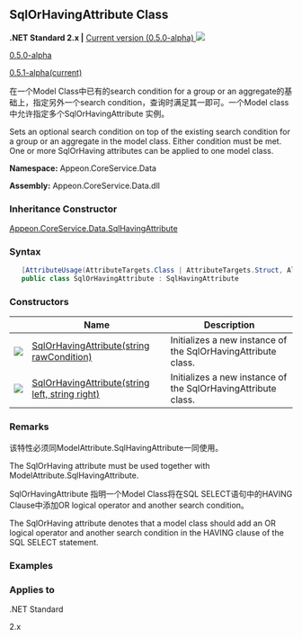 ## **SqlOrHavingAttribute Class**

**.NET Standard 2.x |**  <a href="javascript:void(0)" class="dropdown">Current version (0.5.0-alpha) <img src="~/images/dropdown.png"/></a>

<div class="otherversions"  value="versdiv">

<a href="javascript:void(0)">0.5.0-alpha</a>

<a href="javascript:void(0)">0.5.1-alpha(current)</a>

</div>

在一个Model Class中已有的search condition for a group or an aggregate的基础上，指定另外一个search condition，查询时满足其一即可。一个Model class中允许指定多个SqlOrHavingAttribute 实例。

Sets an optional search condition on top of the existing search condition for a group or an aggregate in the model class. Either condition must be met. One or more SqlOrHaving attributes can be applied to one model class.

 **Namespace:** Appeon.CoreService.Data

 **Assembly:** Appeon.CoreService.Data.dll

### **Inheritance Constructor**

[Appeon.CoreService.Data.SqlHavingAttribute](../SqlHavingAttribute/SqlHavingAttribute.html)

### **Syntax**

```c#
   [AttributeUsage(AttributeTargets.Class | AttributeTargets.Struct, AllowMultiple = true)]
   public class SqlOrHavingAttribute : SqlHavingAttribute
```

### **Constructors**

|                           | Name                                                         | Description                                                         |
| ------------------------- | ------------------------------------------------------------ | ------------------------------------------------------------ |
| ![](~/images/method.jpeg) | [SqlOrHavingAttribute(string rawCondition)](Constructor/SqlOrHavingAttribute1.html) | Initializes a new instance of the SqlOrHavingAttribute class. |
| ![](~/images/method.jpeg) | [SqlOrHavingAttribute(string left, string right)](Constructor/SqlOrHavingAttribute2.html) | Initializes a new instance of the SqlOrHavingAttribute class. |

### **Remarks**

该特性必须同ModelAttribute.SqlHavingAttribute一同使用。

The SqlOrHaving attribute must be used together with ModelAttribute.SqlHavingAttribute.

SqlOrHavingAttribute 指明一个Model Class将在SQL SELECT语句中的HAVING Clause中添加OR logical operator and another search condition。

The SqlOrHaving attribute denotes that a model class should add an OR logical operator and another search condition in the HAVING clause of the SQL SELECT statement.

### **Examples**



### **Applies to**

.NET Standard 

2.x